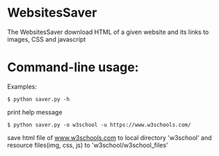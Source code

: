 # WebsitesSaver

The WebsitesSaver download HTML of a given website and its links to images, CSS and javascript

# Command-line usage:

Examples:

```
$ python saver.py -h

```
print help message
```
$ python saver.py -o w3school -u https://www.w3schools.com/
```
save html file of www.w3schools.com to local directory 'w3school' and resource files(img, css, js) to 'w3school/w3school_files'
    

